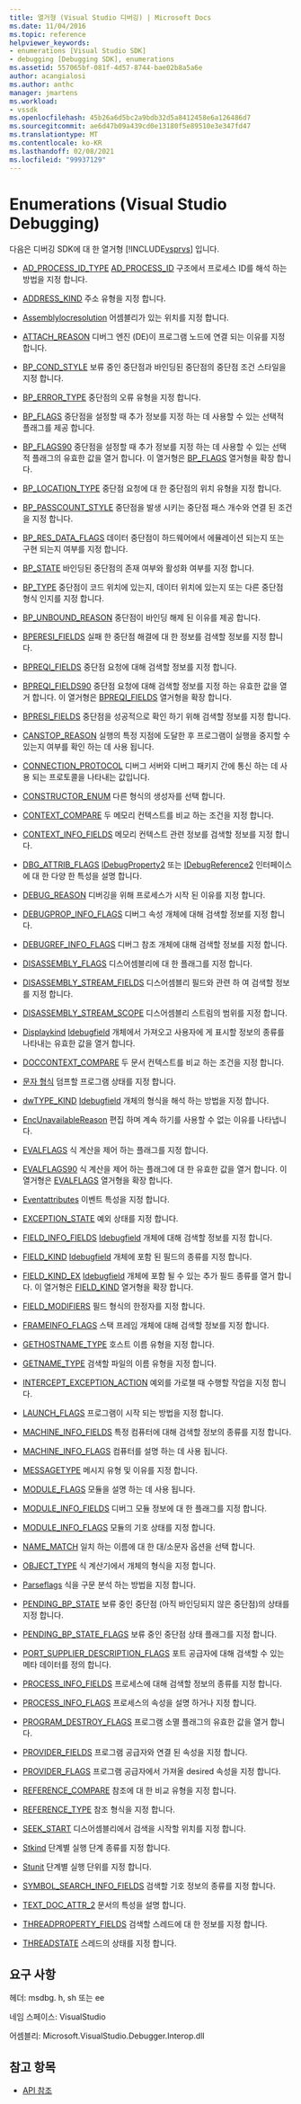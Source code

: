 ```yaml
---
title: 열거형 (Visual Studio 디버깅) | Microsoft Docs
ms.date: 11/04/2016
ms.topic: reference
helpviewer_keywords:
- enumerations [Visual Studio SDK]
- debugging [Debugging SDK], enumerations
ms.assetid: 557065bf-081f-4d57-8744-bae02b8a5a6e
author: acangialosi
ms.author: anthc
manager: jmartens
ms.workload:
- vssdk
ms.openlocfilehash: 45b26a6d5bc2a9bdb32d5a8412458e6a126486d7
ms.sourcegitcommit: ae6d47b09a439cd0e13180f5e89510e3e347fd47
ms.translationtype: MT
ms.contentlocale: ko-KR
ms.lasthandoff: 02/08/2021
ms.locfileid: "99937129"
---
```

# <a name="enumerations-visual-studio-debugging"></a>Enumerations (Visual Studio Debugging)
다음은 디버깅 SDK에 대 한 열거형 [!INCLUDE[vsprvs](../../../code-quality/includes/vsprvs_md.md)] 입니다.

- [AD_PROCESS_ID_TYPE](../../../extensibility/debugger/reference/ad-process-id-type.md) [AD_PROCESS_ID](../../../extensibility/debugger/reference/ad-process-id.md) 구조에서 프로세스 ID를 해석 하는 방법을 지정 합니다.

- [ADDRESS_KIND](../../../extensibility/debugger/reference/address-kind.md) 주소 유형을 지정 합니다.

- [Assemblylocresolution](../../../extensibility/debugger/reference/assemblylocresolution.md) 어셈블리가 있는 위치를 지정 합니다.

- [ATTACH_REASON](../../../extensibility/debugger/reference/attach-reason.md) 디버그 엔진 (DE)이 프로그램 노드에 연결 되는 이유를 지정 합니다.

- [BP_COND_STYLE](../../../extensibility/debugger/reference/bp-cond-style.md) 보류 중인 중단점과 바인딩된 중단점의 중단점 조건 스타일을 지정 합니다.

- [BP_ERROR_TYPE](../../../extensibility/debugger/reference/bp-error-type.md) 중단점의 오류 유형을 지정 합니다.

- [BP_FLAGS](../../../extensibility/debugger/reference/bp-flags.md) 중단점을 설정할 때 추가 정보를 지정 하는 데 사용할 수 있는 선택적 플래그를 제공 합니다.

- [BP_FLAGS90](../../../extensibility/debugger/reference/bp-flags90.md) 중단점을 설정할 때 추가 정보를 지정 하는 데 사용할 수 있는 선택적 플래그의 유효한 값을 열거 합니다. 이 열거형은 [BP_FLAGS](../../../extensibility/debugger/reference/bp-flags.md) 열거형을 확장 합니다.

- [BP_LOCATION_TYPE](../../../extensibility/debugger/reference/bp-location-type.md) 중단점 요청에 대 한 중단점의 위치 유형을 지정 합니다.

- [BP_PASSCOUNT_STYLE](../../../extensibility/debugger/reference/bp-passcount-style.md) 중단점을 발생 시키는 중단점 패스 개수와 연결 된 조건을 지정 합니다.

- [BP_RES_DATA_FLAGS](../../../extensibility/debugger/reference/bp-res-data-flags.md) 데이터 중단점이 하드웨어에서 에뮬레이션 되는지 또는 구현 되는지 여부를 지정 합니다.

- [BP_STATE](../../../extensibility/debugger/reference/bp-state.md) 바인딩된 중단점의 존재 여부와 활성화 여부를 지정 합니다.

- [BP_TYPE](../../../extensibility/debugger/reference/bp-type.md) 중단점이 코드 위치에 있는지, 데이터 위치에 있는지 또는 다른 중단점 형식 인지를 지정 합니다.

- [BP_UNBOUND_REASON](../../../extensibility/debugger/reference/bp-unbound-reason.md) 중단점이 바인딩 해제 된 이유를 제공 합니다.

- [BPERESI_FIELDS](../../../extensibility/debugger/reference/bperesi-fields.md) 실패 한 중단점 해결에 대 한 정보를 검색할 정보를 지정 합니다.

- [BPREQI_FIELDS](../../../extensibility/debugger/reference/bpreqi-fields.md) 중단점 요청에 대해 검색할 정보를 지정 합니다.

- [BPREQI_FIELDS90](../../../extensibility/debugger/reference/bpreqi-fields90.md) 중단점 요청에 대해 검색할 정보를 지정 하는 유효한 값을 열거 합니다. 이 열거형은 [BPREQI_FIELDS](../../../extensibility/debugger/reference/bpreqi-fields.md) 열거형을 확장 합니다.

- [BPRESI_FIELDS](../../../extensibility/debugger/reference/bpresi-fields.md) 중단점을 성공적으로 확인 하기 위해 검색할 정보를 지정 합니다.

- [CANSTOP_REASON](../../../extensibility/debugger/reference/canstop-reason.md) 실행의 특정 지점에 도달한 후 프로그램이 실행을 중지할 수 있는지 여부를 확인 하는 데 사용 됩니다.

- [CONNECTION_PROTOCOL](../../../extensibility/debugger/reference/connection-protocol.md) 디버그 서버와 디버그 패키지 간에 통신 하는 데 사용 되는 프로토콜을 나타내는 값입니다.

- [CONSTRUCTOR_ENUM](../../../extensibility/debugger/reference/constructor-enum.md) 다른 형식의 생성자를 선택 합니다.

- [CONTEXT_COMPARE](../../../extensibility/debugger/reference/context-compare.md) 두 메모리 컨텍스트를 비교 하는 조건을 지정 합니다.

- [CONTEXT_INFO_FIELDS](../../../extensibility/debugger/reference/context-info-fields.md) 메모리 컨텍스트 관련 정보를 검색할 정보를 지정 합니다.

- [DBG_ATTRIB_FLAGS](../../../extensibility/debugger/reference/dbg-attrib-flags.md) [IDebugProperty2](../../../extensibility/debugger/reference/idebugproperty2.md) 또는 [IDebugReference2](../../../extensibility/debugger/reference/idebugreference2.md) 인터페이스에 대 한 다양 한 특성을 설명 합니다.

- [DEBUG_REASON](../../../extensibility/debugger/reference/debug-reason.md) 디버깅을 위해 프로세스가 시작 된 이유를 지정 합니다.

- [DEBUGPROP_INFO_FLAGS](../../../extensibility/debugger/reference/debugprop-info-flags.md) 디버그 속성 개체에 대해 검색할 정보를 지정 합니다.

- [DEBUGREF_INFO_FLAGS](../../../extensibility/debugger/reference/debugref-info-flags.md) 디버그 참조 개체에 대해 검색할 정보를 지정 합니다.

- [DISASSEMBLY_FLAGS](../../../extensibility/debugger/reference/disassembly-flags.md) 디스어셈블리에 대 한 플래그를 지정 합니다.

- [DISASSEMBLY_STREAM_FIELDS](../../../extensibility/debugger/reference/disassembly-stream-fields.md) 디스어셈블리 필드와 관련 하 여 검색할 정보를 지정 합니다.

- [DISASSEMBLY_STREAM_SCOPE](../../../extensibility/debugger/reference/disassembly-stream-scope.md) 디스어셈블리 스트림의 범위를 지정 합니다.

- [Displaykind](../../../extensibility/debugger/reference/displaykind.md) [Idebugfield](../../../extensibility/debugger/reference/idebugfield.md) 개체에서 가져오고 사용자에 게 표시할 정보의 종류를 나타내는 유효한 값을 열거 합니다.

- [DOCCONTEXT_COMPARE](../../../extensibility/debugger/reference/doccontext-compare.md) 두 문서 컨텍스트를 비교 하는 조건을 지정 합니다.

- [문자 형식](../../../extensibility/debugger/reference/dumptype.md) 덤프할 프로그램 상태를 지정 합니다.

- [dwTYPE_KIND](../../../extensibility/debugger/reference/dwtype-kind.md) [Idebugfield](../../../extensibility/debugger/reference/idebugfield.md) 개체의 형식을 해석 하는 방법을 지정 합니다.

- [EncUnavailableReason](../../../extensibility/debugger/reference/encunavailablereason.md) 편집 하며 계속 하기를 사용할 수 없는 이유를 나타냅니다.

- [EVALFLAGS](../../../extensibility/debugger/reference/evalflags.md) 식 계산을 제어 하는 플래그를 지정 합니다.

- [EVALFLAGS90](../../../extensibility/debugger/reference/evalflags90.md) 식 계산을 제어 하는 플래그에 대 한 유효한 값을 열거 합니다. 이 열거형은 [EVALFLAGS](../../../extensibility/debugger/reference/evalflags.md) 열거형을 확장 합니다.

- [Eventattributes](../../../extensibility/debugger/reference/eventattributes.md) 이벤트 특성을 지정 합니다.

- [EXCEPTION_STATE](../../../extensibility/debugger/reference/exception-state.md) 예외 상태를 지정 합니다.

- [FIELD_INFO_FIELDS](../../../extensibility/debugger/reference/field-info-fields.md) [Idebugfield](../../../extensibility/debugger/reference/idebugfield.md) 개체에 대해 검색할 정보를 지정 합니다.

- [FIELD_KIND](../../../extensibility/debugger/reference/field-kind.md) [Idebugfield](../../../extensibility/debugger/reference/idebugfield.md) 개체에 포함 된 필드의 종류를 지정 합니다.

- [FIELD_KIND_EX](../../../extensibility/debugger/reference/field-kind-ex.md) [Idebugfield](../../../extensibility/debugger/reference/idebugfield.md) 개체에 포함 될 수 있는 추가 필드 종류를 열거 합니다. 이 열거형은 [FIELD_KIND](../../../extensibility/debugger/reference/field-kind.md) 열거형을 확장 합니다.

- [FIELD_MODIFIERS](../../../extensibility/debugger/reference/field-modifiers.md) 필드 형식의 한정자를 지정 합니다.

- [FRAMEINFO_FLAGS](../../../extensibility/debugger/reference/frameinfo-flags.md) 스택 프레임 개체에 대해 검색할 정보를 지정 합니다.

- [GETHOSTNAME_TYPE](../../../extensibility/debugger/reference/gethostname-type.md) 호스트 이름 유형을 지정 합니다.

- [GETNAME_TYPE](../../../extensibility/debugger/reference/getname-type.md) 검색할 파일의 이름 유형을 지정 합니다.

- [INTERCEPT_EXCEPTION_ACTION](../../../extensibility/debugger/reference/intercept-exception-action.md) 예외를 가로챌 때 수행할 작업을 지정 합니다.

- [LAUNCH_FLAGS](../../../extensibility/debugger/reference/launch-flags.md) 프로그램이 시작 되는 방법을 지정 합니다.

- [MACHINE_INFO_FIELDS](../../../extensibility/debugger/reference/machine-info-fields.md) 특정 컴퓨터에 대해 검색할 정보의 종류를 지정 합니다.

- [MACHINE_INFO_FLAGS](../../../extensibility/debugger/reference/machine-info-flags.md) 컴퓨터를 설명 하는 데 사용 됩니다.

- [MESSAGETYPE](../../../extensibility/debugger/reference/messagetype.md) 메시지 유형 및 이유를 지정 합니다.

- [MODULE_FLAGS](../../../extensibility/debugger/reference/module-flags.md) 모듈을 설명 하는 데 사용 됩니다.

- [MODULE_INFO_FIELDS](../../../extensibility/debugger/reference/module-info-fields.md) 디버그 모듈 정보에 대 한 플래그를 지정 합니다.

- [MODULE_INFO_FLAGS](../../../extensibility/debugger/reference/module-info-flags.md) 모듈의 기호 상태를 지정 합니다.

- [NAME_MATCH](../../../extensibility/debugger/reference/name-match.md) 일치 하는 이름에 대 한 대/소문자 옵션을 선택 합니다.

- [OBJECT_TYPE](../../../extensibility/debugger/reference/object-type.md) 식 계산기에서 개체의 형식을 지정 합니다.

- [Parseflags](../../../extensibility/debugger/reference/parseflags.md) 식을 구문 분석 하는 방법을 지정 합니다.

- [PENDING_BP_STATE](../../../extensibility/debugger/reference/pending-bp-state.md) 보류 중인 중단점 (아직 바인딩되지 않은 중단점)의 상태를 지정 합니다.

- [PENDING_BP_STATE_FLAGS](../../../extensibility/debugger/reference/pending-bp-state-flags.md) 보류 중인 중단점 상태 플래그를 지정 합니다.

- [PORT_SUPPLIER_DESCRIPTION_FLAGS](../../../extensibility/debugger/reference/port-supplier-description-flags.md) 포트 공급자에 대해 검색할 수 있는 메타 데이터를 정의 합니다.

- [PROCESS_INFO_FIELDS](../../../extensibility/debugger/reference/process-info-fields.md) 프로세스에 대해 검색할 정보의 종류를 지정 합니다.

- [PROCESS_INFO_FLAGS](../../../extensibility/debugger/reference/process-info-flags.md) 프로세스의 속성을 설명 하거나 지정 합니다.

- [PROGRAM_DESTROY_FLAGS](../../../extensibility/debugger/reference/program-destroy-flags.md) 프로그램 소멸 플래그의 유효한 값을 열거 합니다.

- [PROVIDER_FIELDS](../../../extensibility/debugger/reference/provider-fields.md) 프로그램 공급자와 연결 된 속성을 지정 합니다.

- [PROVIDER_FLAGS](../../../extensibility/debugger/reference/provider-flags.md) 프로그램 공급자에서 가져올 desired 속성을 지정 합니다.

- [REFERENCE_COMPARE](../../../extensibility/debugger/reference/reference-compare.md) 참조에 대 한 비교 유형을 지정 합니다.

- [REFERENCE_TYPE](../../../extensibility/debugger/reference/reference-type.md) 참조 형식을 지정 합니다.

- [SEEK_START](../../../extensibility/debugger/reference/seek-start.md) 디스어셈블리에서 검색을 시작할 위치를 지정 합니다.

- [Stkind](../../../extensibility/debugger/reference/stepkind.md) 단계별 실행 단계 종류를 지정 합니다.

- [Stunit](../../../extensibility/debugger/reference/stepunit.md) 단계별 실행 단위를 지정 합니다.

- [SYMBOL_SEARCH_INFO_FIELDS](../../../extensibility/debugger/reference/symbol-search-info-fields.md) 검색할 기호 정보의 종류를 지정 합니다.

- [TEXT_DOC_ATTR_2](../../../extensibility/debugger/reference/text-doc-attr-2.md) 문서의 특성을 설명 합니다.

- [THREADPROPERTY_FIELDS](../../../extensibility/debugger/reference/threadproperty-fields.md) 검색할 스레드에 대 한 정보를 지정 합니다.

- [THREADSTATE](../../../extensibility/debugger/reference/threadstate.md) 스레드의 상태를 지정 합니다.

## <a name="requirements"></a>요구 사항
 헤더: msdbg. h, sh 또는 ee

 네임 스페이스: VisualStudio

 어셈블리: Microsoft.VisualStudio.Debugger.Interop.dll

## <a name="see-also"></a>참고 항목
- [API 참조](../../../extensibility/debugger/reference/api-reference-visual-studio-debugging.md)
